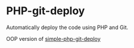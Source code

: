 PHP-git-deploy
==================

Automatically deploy the code using PHP and Git.

OOP version of [simple-php-git-deploy](https://github.com/markomarkovic/simple-php-git-deploy)